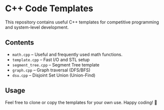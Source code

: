 # C++ Code Templates

This repository contains useful C++ templates for competitive programming and system-level development.

## Contents

- `math.cpp` – Useful and frequently used math functions.
- `template.cpp` – Fast I/O and STL setup
- `segment_tree.cpp` – Segment Tree template
- `graph.cpp` – Graph traversal (DFS/BFS)
- `dsu.cpp` – Disjoint Set Union (Union-Find)

## Usage

Feel free to clone or copy the templates for your own use. Happy coding! 🚀
